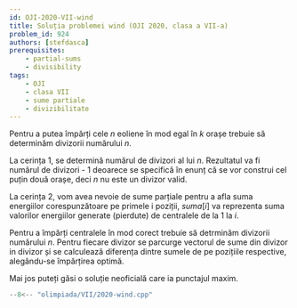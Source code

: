 ```yaml
---
id: OJI-2020-VII-wind
title: Soluția problemei wind (OJI 2020, clasa a VII-a)
problem_id: 924
authors: [stefdasca]
prerequisites:
    - partial-sums
    - divisibility
tags:
    - OJI
    - clasa VII
    - sume partiale
    - divizibilitate
---
```



Pentru a putea împărți cele $n$ eoliene în mod egal în $k$ orașe
trebuie să determinăm divizorii numărului $n$.

La cerința 1, se determină numărul de divizori al lui $n$. Rezultatul
va fi numărul de divizori - 1 deoarece se specifică în enunț că se vor
construi cel puțin două orașe, deci $n$ nu este un divizor valid.

La cerința 2, vom avea nevoie de sume parțiale pentru a afla suma
energiilor corespunzătoare pe primele i poziții, $suma[i]$ va
reprezenta suma valorilor energiilor generate (pierdute) de centralele
de la $1$ la $i$.

Pentru a împărți centralele în mod corect trebuie să detrminăm
divizorii numărului $n$. Pentru fiecare divizor se parcurge vectorul de
sume din divizor in divizor și se calculează diferența dintre sumele de 
pe pozițiile respective, alegându-se împărțirea optimă.

Mai jos puteți găsi o soluție neoficială care ia punctajul maxim.

```cpp
--8<-- "olimpiada/VII/2020-wind.cpp"
```
